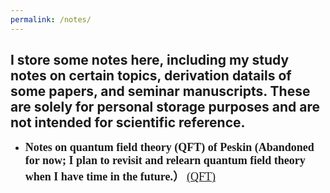 ```yaml
---
permalink: /notes/
---
```


## I store some notes here, including my study notes on certain topics, derivation datails of some papers, and seminar manuscripts. These are solely for personal storage purposes and are not intended for scientific reference.


- **<font face="Times New Roman" size=4>Notes on quantum field theory (QFT) of Peskin (Abandoned for now; I plan to revisit and relearn quantum field theory when I have time in the future.）</font>** [<font face="Times New Roman" size=4>(QFT)</font>](https://github.com/Yusaaaaa/Yusaaaaa.github.io/blob/master/assets/QFT.pdf "QFT")
